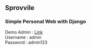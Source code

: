 <h2>Sprovvile</h2>
<h3>Simple Personal Web with Django</h3>

<p>
     Demo Admin : <a href="https://sprovvile.herokuapp.com/admin/login/">Link</a>
     <br>
     Username : admin
     <br>
     Password : admin123
</p>
